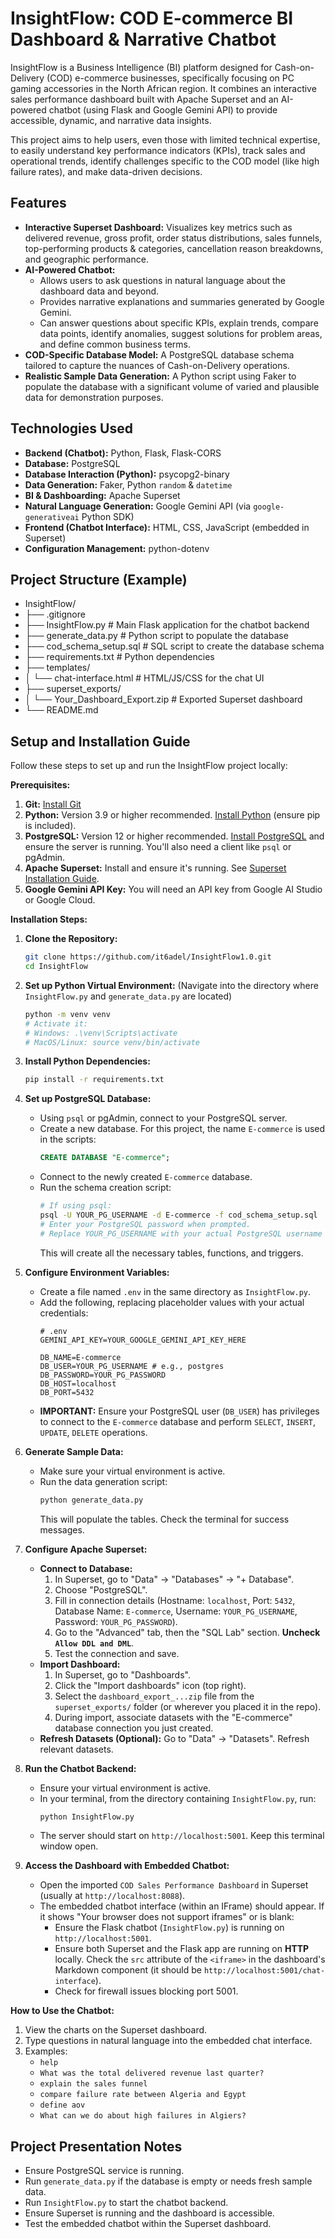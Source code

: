 # InsightFlow: COD E-commerce BI Dashboard & Narrative Chatbot

InsightFlow is a Business Intelligence (BI) platform designed for Cash-on-Delivery (COD) e-commerce businesses, specifically focusing on PC gaming accessories in the North African region. It combines an interactive sales performance dashboard built with Apache Superset and an AI-powered chatbot (using Flask and Google Gemini API) to provide accessible, dynamic, and narrative data insights.

This project aims to help users, even those with limited technical expertise, to easily understand key performance indicators (KPIs), track sales and operational trends, identify challenges specific to the COD model (like high failure rates), and make data-driven decisions.

## Features

*   **Interactive Superset Dashboard:** Visualizes key metrics such as delivered revenue, gross profit, order status distributions, sales funnels, top-performing products & categories, cancellation reason breakdowns, and geographic performance.
*   **AI-Powered Chatbot:**
    *   Allows users to ask questions in natural language about the dashboard data and beyond.
    *   Provides narrative explanations and summaries generated by Google Gemini.
    *   Can answer questions about specific KPIs, explain trends, compare data points, identify anomalies, suggest solutions for problem areas, and define common business terms.
*   **COD-Specific Database Model:** A PostgreSQL database schema tailored to capture the nuances of Cash-on-Delivery operations.
*   **Realistic Sample Data Generation:** A Python script using Faker to populate the database with a significant volume of varied and plausible data for demonstration purposes.

## Technologies Used

*   **Backend (Chatbot):** Python, Flask, Flask-CORS
*   **Database:** PostgreSQL
*   **Database Interaction (Python):** psycopg2-binary
*   **Data Generation:** Faker, Python `random` & `datetime`
*   **BI & Dashboarding:** Apache Superset
*   **Natural Language Generation:** Google Gemini API (via `google-generativeai` Python SDK)
*   **Frontend (Chatbot Interface):** HTML, CSS, JavaScript (embedded in Superset)
*   **Configuration Management:** python-dotenv

## Project Structure (Example)
* InsightFlow/ 
* ├── .gitignore
* ├── InsightFlow.py # Main Flask application for the chatbot backend
* ├── generate_data.py # Python script to populate the database
* ├── cod_schema_setup.sql # SQL script to create the database schema
* ├── requirements.txt # Python dependencies
* ├── templates/
* │ └── chat-interface.html # HTML/JS/CSS for the chat UI
* ├── superset_exports/
* │ └── Your_Dashboard_Export.zip # Exported Superset dashboard
* └── README.md
## Setup and Installation Guide

Follow these steps to set up and run the InsightFlow project locally:

**Prerequisites:**

1.  **Git:** [Install Git](https://git-scm.com/downloads)
2.  **Python:** Version 3.9 or higher recommended. [Install Python](https://www.python.org/downloads/) (ensure pip is included).
3.  **PostgreSQL:** Version 12 or higher recommended. [Install PostgreSQL](https://www.postgresql.org/download/) and ensure the server is running. You'll also need a client like `psql` or pgAdmin.
4.  **Apache Superset:** Install and ensure it's running. See [Superset Installation Guide](https://superset.apache.org/docs/installation/installing-superset-from-scratch).
5.  **Google Gemini API Key:** You will need an API key from Google AI Studio or Google Cloud.

**Installation Steps:**

1.  **Clone the Repository:**
    ```bash
    git clone https://github.com/it6adel/InsightFlow1.0.git
    cd InsightFlow
    ```

2.  **Set up Python Virtual Environment:**
    (Navigate into the directory where `InsightFlow.py` and `generate_data.py` are located)
    ```bash
    python -m venv venv
    # Activate it:
    # Windows: .\venv\Scripts\activate
    # MacOS/Linux: source venv/bin/activate
    ```

3.  **Install Python Dependencies:**
    ```bash
    pip install -r requirements.txt
    ```

4.  **Set up PostgreSQL Database:**
    *   Using `psql` or pgAdmin, connect to your PostgreSQL server.
    *   Create a new database. For this project, the name `E-commerce` is used in the scripts:
        ```sql
        CREATE DATABASE "E-commerce";
        ```
    *   Connect to the newly created `E-commerce` database.
    *   Run the schema creation script:
        ```bash
        # If using psql:
        psql -U YOUR_PG_USERNAME -d E-commerce -f cod_schema_setup.sql
        # Enter your PostgreSQL password when prompted.
        # Replace YOUR_PG_USERNAME with your actual PostgreSQL username (e.g., postgres).
        ```
        This will create all the necessary tables, functions, and triggers.

5.  **Configure Environment Variables:**
    *   Create a file named `.env` in the same directory as `InsightFlow.py`.
    *   Add the following, replacing placeholder values with your actual credentials:
        ```dotenv
        # .env
        GEMINI_API_KEY=YOUR_GOOGLE_GEMINI_API_KEY_HERE

        DB_NAME=E-commerce
        DB_USER=YOUR_PG_USERNAME # e.g., postgres
        DB_PASSWORD=YOUR_PG_PASSWORD
        DB_HOST=localhost
        DB_PORT=5432
        ```
    *   **IMPORTANT:** Ensure your PostgreSQL user (`DB_USER`) has privileges to connect to the `E-commerce` database and perform `SELECT`, `INSERT`, `UPDATE`, `DELETE` operations.

6.  **Generate Sample Data:**
    *   Make sure your virtual environment is active.
    *   Run the data generation script:
        ```bash
        python generate_data.py
        ```
        This will populate the tables. Check the terminal for success messages.

7.  **Configure Apache Superset:**
    *   **Connect to Database:**
        1.  In Superset, go to "Data" -> "Databases" -> "+ Database".
        2.  Choose "PostgreSQL".
        3.  Fill in connection details (Hostname: `localhost`, Port: `5432`, Database Name: `E-commerce`, Username: `YOUR_PG_USERNAME`, Password: `YOUR_PG_PASSWORD`).
        4.  Go to the "Advanced" tab, then the "SQL Lab" section. **Uncheck `Allow DDL and DML`**.
        5.  Test the connection and save.
    *   **Import Dashboard:**
        1.  In Superset, go to "Dashboards".
        2.  Click the "Import dashboards" icon (top right).
        3.  Select the `dashboard_export_...zip` file from the `superset_exports/` folder (or wherever you placed it in the repo).
        4.  During import, associate datasets with the "E-commerce" database connection you just created.
    *   **Refresh Datasets (Optional):** Go to "Data" -> "Datasets". Refresh relevant datasets.

8.  **Run the Chatbot Backend:**
    *   Ensure your virtual environment is active.
    *   In your terminal, from the directory containing `InsightFlow.py`, run:
        ```bash
        python InsightFlow.py
        ```
    *   The server should start on `http://localhost:5001`. Keep this terminal window open.

9.  **Access the Dashboard with Embedded Chatbot:**
    *   Open the imported `COD Sales Performance Dashboard` in Superset (usually at `http://localhost:8088`).
    *   The embedded chatbot interface (within an IFrame) should appear. If it shows "Your browser does not support iframes" or is blank:
        *   Ensure the Flask chatbot (`InsightFlow.py`) is running on `http://localhost:5001`.
        *   Ensure both Superset and the Flask app are running on **HTTP** locally. Check the `src` attribute of the `<iframe>` in the dashboard's Markdown component (it should be `http://localhost:5001/chat-interface`).
        *   Check for firewall issues blocking port 5001.

**How to Use the Chatbot:**

1.  View the charts on the Superset dashboard.
2.  Type questions in natural language into the embedded chat interface.
3.  Examples:
    *   `help`
    *   `What was the total delivered revenue last quarter?`
    *   `explain the sales funnel`
    *   `compare failure rate between Algeria and Egypt`
    *   `define aov`
    *   `What can we do about high failures in Algiers?`

## Project Presentation Notes
*   Ensure PostgreSQL service is running.
*   Run `generate_data.py` if the database is empty or needs fresh sample data.
*   Run `InsightFlow.py` to start the chatbot backend.
*   Ensure Superset is running and the dashboard is accessible.
*   Test the embedded chatbot within the Superset dashboard.
